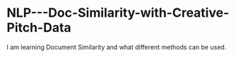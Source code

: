 # NLP---Doc-Similarity-with-Creative-Pitch-Data
I am learning Document Similarity and what different methods can be used.
